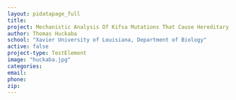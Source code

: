 ```yaml
---
layout: pidatapage_full
title:
project: Mechanistic Analysis Of Kifsa Mutations That Cause Hereditary Spastic Paraplegia
author: Thomas Huckaba
school: "Xavier University of Louisiana, Department of Biology"
active: false
project-type: TestElement
image: "huckaba.jpg"
categories:
email:
phone:
zip:
---
```

